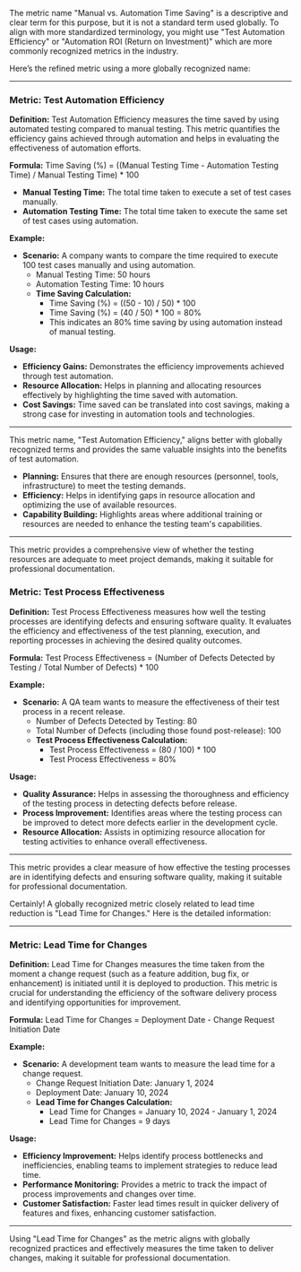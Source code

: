 
The metric name "Manual vs. Automation Time Saving" is a descriptive and clear term for this purpose, but it is not a standard term used globally. To align with more standardized terminology, you might use "Test Automation Efficiency" or "Automation ROI (Return on Investment)" which are more commonly recognized metrics in the industry.

Here’s the refined metric using a more globally recognized name:

---

### Metric: Test Automation Efficiency

**Definition:** 
Test Automation Efficiency measures the time saved by using automated testing compared to manual testing. This metric quantifies the efficiency gains achieved through automation and helps in evaluating the effectiveness of automation efforts.

**Formula:** 
Time Saving (%) = ((Manual Testing Time - Automation Testing Time) / Manual Testing Time) * 100

- **Manual Testing Time:** The total time taken to execute a set of test cases manually.
- **Automation Testing Time:** The total time taken to execute the same set of test cases using automation.

**Example:**
- **Scenario:** A company wants to compare the time required to execute 100 test cases manually and using automation.
  - Manual Testing Time: 50 hours
  - Automation Testing Time: 10 hours
  - **Time Saving Calculation:** 
    - Time Saving (%) = ((50 - 10) / 50) * 100
    - Time Saving (%) = (40 / 50) * 100 = 80%
    - This indicates an 80% time saving by using automation instead of manual testing.

**Usage:**
- **Efficiency Gains:** Demonstrates the efficiency improvements achieved through test automation.
- **Resource Allocation:** Helps in planning and allocating resources effectively by highlighting the time saved with automation.
- **Cost Savings:** Time saved can be translated into cost savings, making a strong case for investing in automation tools and technologies.

---

This metric name, "Test Automation Efficiency," aligns better with globally recognized terms and provides the same valuable insights into the benefits of test automation.


- **Planning:** Ensures that there are enough resources (personnel, tools, infrastructure) to meet the testing demands.
- **Efficiency:** Helps in identifying gaps in resource allocation and optimizing the use of available resources.
- **Capability Building:** Highlights areas where additional training or resources are needed to enhance the testing team's capabilities.

---

This metric provides a comprehensive view of whether the testing resources are adequate to meet project demands, making it suitable for professional documentation.

### Metric: Test Process Effectiveness

**Definition:**
Test Process Effectiveness measures how well the testing processes are identifying defects and ensuring software quality. It evaluates the efficiency and effectiveness of the test planning, execution, and reporting processes in achieving the desired quality outcomes.

**Formula:**
Test Process Effectiveness = (Number of Defects Detected by Testing / Total Number of Defects) * 100

**Example:**
- **Scenario:** A QA team wants to measure the effectiveness of their test process in a recent release.
  - Number of Defects Detected by Testing: 80
  - Total Number of Defects (including those found post-release): 100
  - **Test Process Effectiveness Calculation:**
    - Test Process Effectiveness = (80 / 100) * 100
    - Test Process Effectiveness = 80%

**Usage:**
- **Quality Assurance:** Helps in assessing the thoroughness and efficiency of the testing process in detecting defects before release.
- **Process Improvement:** Identifies areas where the testing process can be improved to detect more defects earlier in the development cycle.
- **Resource Allocation:** Assists in optimizing resource allocation for testing activities to enhance overall effectiveness.

---

This metric provides a clear measure of how effective the testing processes are in identifying defects and ensuring software quality, making it suitable for professional documentation.


Certainly! A globally recognized metric closely related to lead time reduction is "Lead Time for Changes." Here is the detailed information:

---

### Metric: Lead Time for Changes

**Definition:**
Lead Time for Changes measures the time taken from the moment a change request (such as a feature addition, bug fix, or enhancement) is initiated until it is deployed to production. This metric is crucial for understanding the efficiency of the software delivery process and identifying opportunities for improvement.

**Formula:**
Lead Time for Changes = Deployment Date - Change Request Initiation Date

**Example:**
- **Scenario:** A development team wants to measure the lead time for a change request.
  - Change Request Initiation Date: January 1, 2024
  - Deployment Date: January 10, 2024
  - **Lead Time for Changes Calculation:**
    - Lead Time for Changes = January 10, 2024 - January 1, 2024
    - Lead Time for Changes = 9 days

**Usage:**
- **Efficiency Improvement:** Helps identify process bottlenecks and inefficiencies, enabling teams to implement strategies to reduce lead time.
- **Performance Monitoring:** Provides a metric to track the impact of process improvements and changes over time.
- **Customer Satisfaction:** Faster lead times result in quicker delivery of features and fixes, enhancing customer satisfaction.

---

Using "Lead Time for Changes" as the metric aligns with globally recognized practices and effectively measures the time taken to deliver changes, making it suitable for professional documentation.







